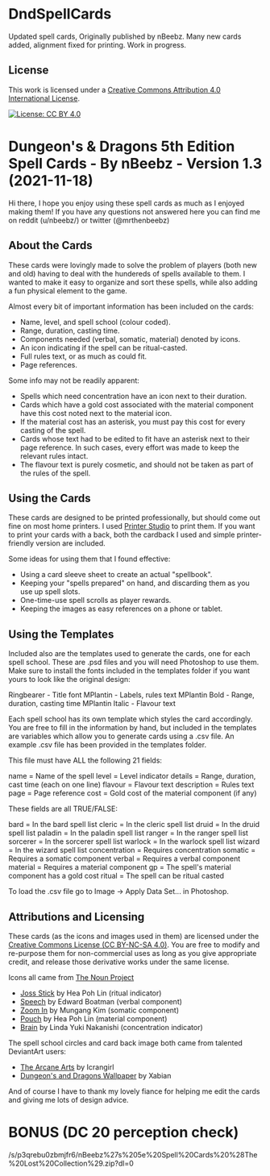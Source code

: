 # DndSpellCards
Updated spell cards, Originally published by nBeebz. Many new cards added, alignment fixed for printing. Work in progress.

## License

This work is licensed under a [Creative Commons Attribution 4.0 International License](https://creativecommons.org/licenses/by/4.0/).

[![License: CC BY 4.0](https://img.shields.io/badge/License-CC%20BY%204.0-lightgrey.svg)](https://creativecommons.org/licenses/by/4.0/)



Dungeon's & Dragons 5th Edition Spell Cards - By nBeebz - Version 1.3 (2021-11-18)
=======================================================
Hi there, I hope you enjoy using these spell cards as much as I enjoyed making them!
If you have any questions not answered here you can find me on reddit (u/nbeebz/) or twitter (@mrthenbeebz)

About the Cards
---------------
These cards were lovingly made to solve the problem of players (both new and old) having to deal with the hundereds of spells available to them.
I wanted to make it easy to organize and sort these spells, while also adding a fun physical element to the game.

Almost every bit of important information has been included on the cards:
- Name, level, and spell school (colour coded).
- Range, duration, casting time.
- Components needed (verbal, somatic, material) denoted by icons.
- An icon indicating if the spell can be ritual-casted.
- Full rules text, or as much as could fit.
- Page references.

Some info may not be readily apparent:
- Spells which need concentration have an icon next to their duration.
- Cards which have a gold cost associated with the material component have this cost noted next to the material icon.
- If the material cost has an asterisk, you must pay this cost for every casting of the spell.
- Cards whose text had to be edited to fit have an asterisk next to their page reference. In such cases, every effort was made to keep the relevant rules intact.
- The flavour text is purely cosmetic, and should not be taken as part of the rules of the spell.


Using the Cards
---------------
These cards are designed to be printed professionally, but should come out fine on most home printers.
I used [Printer Studio](http://www.printerstudio.ca/customized/custom-playing-cards-gifts.html) to print them.
If you want to print your cards with a back, both the cardback I used and simple printer-friendly version are included.

Some ideas for using them that I found effective:
- Using a card sleeve sheet to create an actual "spellbook".
- Keeping your "spells prepared" on hand, and discarding them as you use up spell slots.
- One-time-use spell scrolls as player rewards.
- Keeping the images as easy references on a phone or tablet.


Using the Templates
-------------------
Included also are the templates used to generate the cards, one for each spell school. 
These are .psd files and you will need Photoshop to use them. 
Make sure to install the fonts included in the templates folder if you want yours to look like the original design:

Ringbearer - Title font
MPlantin - Labels, rules text
MPlantin Bold - Range, duration, casting time
MPlantin Italic - Flavour text

Each spell school has its own template which styles the card accordingly.
You are free to fill in the information by hand, but included in the templates are variables which allow you to generate cards using a .csv file. An example .csv file has been provided in the templates folder.

This file must have ALL the following 21 fields:

name = Name of the spell 
level = Level indicator
details = Range, duration, cast time (each on one line)
flavour = Flavour text
description = Rules text
page = Page reference
cost = Gold cost of the material component (if any)

These fields are all TRUE/FALSE:

bard = In the bard spell list
cleric = In the cleric spell list
druid = In the druid spell list
paladin = In the paladin spell list
ranger = In the ranger spell list
sorcerer = In the sorcerer spell list
warlock = In the warlock spell list
wizard = In the wizard spell list
concentration = Requires concentration
somatic = Requires a somatic component
verbal = Requires a verbal component
material = Requires a material component
gp = The spell's material component has a gold cost
ritual = The spell can be ritual casted

To load the .csv file go to Image -> Apply Data Set... in Photoshop.


Attributions and Licensing
--------------------------
These cards (as the icons and images used in them) are licensed under the [Creative Commons License (CC BY-NC-SA 4.0)](https://creativecommons.org/licenses/by-nc-sa/4.0/). 
You are free to modify and re-purpose them for non-commercial uses as long as you give appropriate credit, and release those derivative works under the same license. 

Icons all came from [The Noun Project](https://thenounproject.com/)

- [Joss Stick](https://thenounproject.com/icon/583033/) by Hea Poh Lin (ritual indicator) 
- [Speech](https://thenounproject.com/icon/1202/) by Edward Boatman (verbal component) 
- [Zoom In](https://thenounproject.com/icon/846600/) by Mungang Kim (somatic component) 
- [Pouch](https://thenounproject.com/icon/582268/) by Hea Poh Lin (material component) 
- [Brain](https://thenounproject.com/icon/14509/) by Linda Yuki Nakanishi (concentration indicator)

The spell school circles and card back image both came from talented DeviantArt users:

- [The Arcane Arts](http://icrangirl.deviantart.com/art/The-Arcane-Arts-269073886) by Icrangirl 
- [Dungeon's and Dragons Wallpaper](http://xabian.deviantart.com/art/Dungeons-and-Dragons-Wallpaper-105966247) by Xabian 

And of course I have to thank my lovely fiance for helping me edit the cards and giving me lots of design advice.




BONUS (DC 20 perception check)
==============================
/s/p3qrebu0zbmjfr6/nBeebz%27s%205e%20Spell%20Cards%20%28The%20Lost%20Collection%29.zip?dl=0
